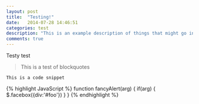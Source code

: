 ```yaml
---
layout: post
title:  "Testing!"
date:   2014-07-28 14:46:51
categories: test
description: "This is an example description of things that might go in the index page."
comments: true
---
```


Testy test

> This is a test
> of blockquotes

`This is a code snippet`

{% highlight JavaScript %}
function fancyAlert(arg) {
  if(arg) {
    $.facebox({div:'#foo'})
  }
}
{% endhighlight %}
